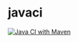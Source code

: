 # javaci

[![Java CI with Maven](https://github.com/JosephhRa/javaci/actions/workflows/maven.yml/badge.svg)](https://github.com/JosephhRa/javaci/actions/workflows/maven.yml)
